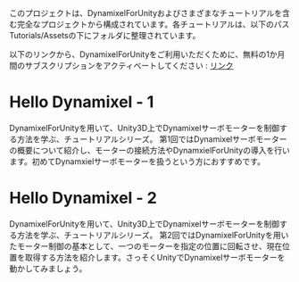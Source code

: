 このプロジェクトは、DynamixelForUnityおよびさまざまなチュートリアルを含む完全なプロジェクトから構成されています。各チュートリアルは、以下のパスTutorials/Assetsの下にフォルダに整理されています。

以下のリンクから、DynamixelForUnityをご利用いただくために、無料の1か月間のサブスクリプションをアクティベートしてください : [リンク](https://www.hatsumuv.com/jp/service/dynamixelforunity)

# Hello Dynamixel - 1
DynamixelForUnityを用いて、Unity3D上でDynamixelサーボモーターを制御する方法を学ぶ、チュートリアルシリーズ。
第1回ではDynamixelサーボモーターの概要について紹介し、モーターの接続方法やDynamxielForUnityの導入を行います。初めてDynamxielサーボモーターを扱うという方におすすめです。

# Hello Dynamixel - 2
DynamixelForUnityを用いて、Unity3D上でDynamixelサーボモーターを制御する方法を学ぶ、チュートリアルシリーズ。
第2回ではDynamixelForUnityを用いたモーター制御の基本として、一つのモーターを指定の位置に回転させ、現在位置を取得する方法を紹介します。さっそくUnityでDynamixelサーボモーターを動かしてみましょう。 


